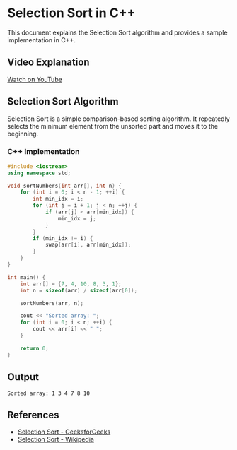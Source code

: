 # Selection Sort in C++

This document explains the Selection Sort algorithm and provides a sample implementation in C++.

## Video Explanation

[Watch on YouTube](https://www.youtube.com/watch?v=9oWd4VJOwr0&list=PLjuNEWpkTZauDAstircLx0B-tsERPsjtT&index=8)

## Selection Sort Algorithm

Selection Sort is a simple comparison-based sorting algorithm. It repeatedly selects the minimum element from the unsorted part and moves it to the beginning.

### C++ Implementation

```cpp
#include <iostream>
using namespace std;

void sortNumbers(int arr[], int n) {
    for (int i = 0; i < n - 1; ++i) {
        int min_idx = i;
        for (int j = i + 1; j < n; ++j) {
            if (arr[j] < arr[min_idx]) {
                min_idx = j;
            }
        }
        if (min_idx != i) {
            swap(arr[i], arr[min_idx]);
        }
    }
}

int main() {
    int arr[] = {7, 4, 10, 8, 3, 1};
    int n = sizeof(arr) / sizeof(arr[0]); 

    sortNumbers(arr, n);

    cout << "Sorted array: ";
    for (int i = 0; i < n; ++i) {
        cout << arr[i] << " ";
    }

    return 0;
}
```

## Output

```
Sorted array: 1 3 4 7 8 10 
```

## References

- [Selection Sort - GeeksforGeeks](https://www.geeksforgeeks.org/selection-sort/)
- [Selection Sort - Wikipedia](https://en.wikipedia.org/wiki/Selection_sort)